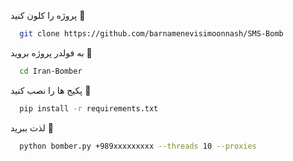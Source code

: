 پروژه را کلون کنید 🔗

```bash
  git clone https://github.com/barnamenevisimoonnash/SMS-Bomb
```

به فولدر پروژه بروید 📂

```bash
  cd Iran-Bomber
```

پکیج ها را نصب کنید 🔻

```bash
  pip install -r requirements.txt
```

لذت ببرید 💖

```bash
  python bomber.py +989xxxxxxxxx --threads 10 --proxies
```